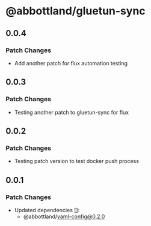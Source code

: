 # @abbottland/gluetun-sync

## 0.0.4

### Patch Changes

- Add another patch for flux automation testing

## 0.0.3

### Patch Changes

- Testing another patch to gluetun-sync for flux

## 0.0.2

### Patch Changes

- Testing patch version to test docker push process

## 0.0.1

### Patch Changes

- Updated dependencies []:
  - @abbottland/yaml-config@0.2.0
